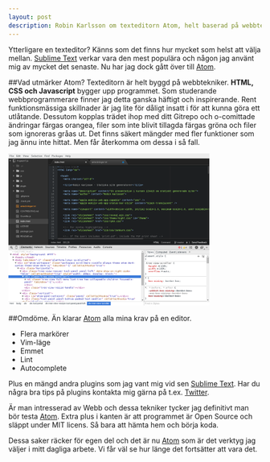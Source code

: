 ```yaml
---
layout: post
description: Robin Karlsson om texteditorn Atom, helt baserad på webbtekniker.
---
```


Ytterligare en texteditor? Känns som det finns hur mycket som helst att välja mellan.
[Sublime Text](http://www.sublimetext.com) verkar vara den mest populära och någon jag använt mig av mycket det senaste.
Nu har jag dock gått över till [Atom](http://atom.io).

##Vad utmärker Atom?
Texteditorn är helt byggd på webbtekniker. <strong>HTML, CSS och Javascript</strong> bygger upp programmet.
Som studerande webbprogrammerare finner jag detta ganska häftigt och inspirerande. Rent
funktionsmässiga skillnader är jag lite för dåligt insatt i för att kunna göra ett utlåtande.
Dessutom kopplas trädet ihop med ditt Gitrepo och o-comittade ändringar färgas orangea, filer som inte blivit
tillagda färgas gröna och filer som ignoreras gråas ut. Det finns säkert mängder med fler funktioner som jag
ännu inte hittat. Men får återkomma om dessa i så fall.

[![Bild på texteditorn Atom Som visar HTML strukturen.](/public/pics/atom-400x302.png)](/public/pics/atom.png)


##Omdöme.
Än klarar [Atom](http://atom.io) alla mina krav på en editor.

- Flera markörer
- Vim-läge
- Emmet
- Lint
- Autocomplete

Plus en mängd andra plugins som jag vant mig vid sen [Sublime Text](http://www.sublimetext.com). Har du några bra tips på plugins
kontakta mig gärna på t.ex. [Twitter](http://www.twitter.com/ropkn).


Är man intresserad av Webb och dessa tekniker tycker jag
definitivt man bör testa [Atom](http://atom.io). Extra plus i kanten är att programmet är Open Source och släppt under MIT
licens. Så bara att hämta hem och börja koda.

Dessa saker räcker för egen del och det är nu [Atom](http://atom.io) som är det verktyg jag väljer i mitt
dagliga arbete. Vi får väl se hur länge det fortsätter att vara det.
